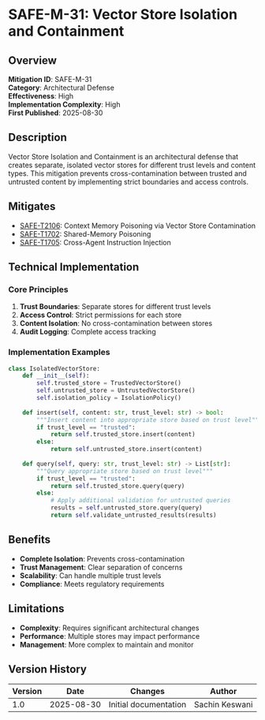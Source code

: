 # SAFE-M-31: Vector Store Isolation and Containment

## Overview
**Mitigation ID**: SAFE-M-31  
**Category**: Architectural Defense  
**Effectiveness**: High  
**Implementation Complexity**: High  
**First Published**: 2025-08-30

## Description
Vector Store Isolation and Containment is an architectural defense that creates separate, isolated vector stores for different trust levels and content types. This mitigation prevents cross-contamination between trusted and untrusted content by implementing strict boundaries and access controls.

## Mitigates
- [SAFE-T2106](../../techniques/SAFE-T2106/README.md): Context Memory Poisoning via Vector Store Contamination
- [SAFE-T1702](../../techniques/SAFE-T1702/README.md): Shared-Memory Poisoning
- [SAFE-T1705](../../techniques/SAFE-T1705/README.md): Cross-Agent Instruction Injection

## Technical Implementation

### Core Principles
1. **Trust Boundaries**: Separate stores for different trust levels
2. **Access Control**: Strict permissions for each store
3. **Content Isolation**: No cross-contamination between stores
4. **Audit Logging**: Complete access tracking

### Implementation Examples

```python
class IsolatedVectorStore:
    def __init__(self):
        self.trusted_store = TrustedVectorStore()
        self.untrusted_store = UntrustedVectorStore()
        self.isolation_policy = IsolationPolicy()
    
    def insert(self, content: str, trust_level: str) -> bool:
        """Insert content into appropriate store based on trust level"""
        if trust_level == "trusted":
            return self.trusted_store.insert(content)
        else:
            return self.untrusted_store.insert(content)
    
    def query(self, query: str, trust_level: str) -> List[str]:
        """Query appropriate store based on trust level"""
        if trust_level == "trusted":
            return self.trusted_store.query(query)
        else:
            # Apply additional validation for untrusted queries
            results = self.untrusted_store.query(query)
            return self.validate_untrusted_results(results)
```

## Benefits
- **Complete Isolation**: Prevents cross-contamination
- **Trust Management**: Clear separation of concerns
- **Scalability**: Can handle multiple trust levels
- **Compliance**: Meets regulatory requirements

## Limitations
- **Complexity**: Requires significant architectural changes
- **Performance**: Multiple stores may impact performance
- **Management**: More complex to maintain and monitor

## Version History
| Version | Date | Changes | Author |
|---------|------|---------|--------|
| 1.0 | 2025-08-30 | Initial documentation | Sachin Keswani |
